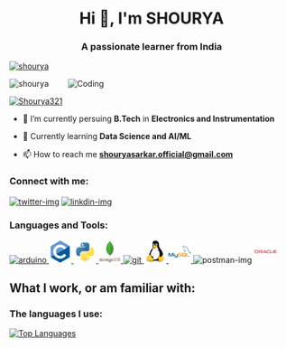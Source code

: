 
<h1 align="center">Hi 👋, I'm SHOURYA </h1>
<h3 align="center">A passionate learner from India</h3>
<p align="left"> <a href="https://github.com/ryo-ma/github-profile-trophy"><img src="https://github-profile-trophy.vercel.app/?username=shouryasarkar&theme=dark_lover" alt="shourya" /></a> </p>
<img align="right" alt="Coding" width="400" src="https://cdn.dribbble.com/users/1162077/screenshots/3848914/media/7ed7d5ca074b48b328150e5a231e8d1f.gif">
<p align="left"> <img src="https://komarev.com/ghpvc/?username=shouryasarkar&label=Profile%20views&color=0e75b6&style=flat" alt="shourya" /> </p>

<p align="left"> <a href="https://twitter.com/Shourya321" target="blank"><img src="https://img.shields.io/twitter/follow/Shourya321?logo=twitter&style=for-the-badge" alt="Shourya321" /></a> </p>

- 🔭 I’m currently persuing **B.Tech** in **Electronics and Instrumentation**

- 🌱 Currently learning **Data Science and AI/ML**

- 📫 How to reach me **shouryasarkar.official@gmail.com**

<h3 align="left">Connect with me:</h3>
<p align="left">
<a href="https://twitter.com/Shourya321" target="blank"><img align="center" src="https://raw.githubusercontent.com/rahuldkjain/github-profile-readme-generator/master/src/images/icons/Social/twitter.svg" alt="twitter-img" height="30" width="40" /></a>
<a href="https://www.linkedin.com/in/shourya-sarkar-479684219/" target="blank"><img align="center" src="https://raw.githubusercontent.com/rahuldkjain/github-profile-readme-generator/master/src/images/icons/Social/linked-in-alt.svg" alt="linkdin-img" height="30" width="40" /></a>

</p>

<h3 align="left">Languages and Tools:</h3>
<p align="left"> <a href="https://www.arduino.cc/" target="_blank" rel="noreferrer"> <img src="https://cdn.worldvectorlogo.com/logos/arduino-1.svg" alt="arduino" width="40" height="40"/> </a> <a href="https://www.cprogramming.com/" target="_blank" rel="noreferrer"> <img src="https://raw.githubusercontent.com/devicons/devicon/master/icons/c/c-original.svg" alt="c" width="40" height="40"/> </a> <a href="https://www.python.org" target="_blank" rel="noreferrer"> <img src="https://raw.githubusercontent.com/devicons/devicon/master/icons/python/python-original.svg" alt="python" width="40" height="40"/> </a> <a href="https://www.mongodb.com/" target="_blank" rel="noreferrer"> <img src="https://raw.githubusercontent.com/devicons/devicon/master/icons/mongodb/mongodb-original-wordmark.svg" alt="mongodb" width="40" height="40"/> </a> <a href="https://git-scm.com/" target="_blank" rel="noreferrer"> <img src="https://www.vectorlogo.zone/logos/git-scm/git-scm-icon.svg" alt="git" width="40" height="40"/> </a> <a href="https://www.linux.org/" target="_blank" rel="noreferrer"> <img src="https://raw.githubusercontent.com/devicons/devicon/master/icons/linux/linux-original.svg" alt="linux" width="40" height="40"/> </a>  <a href="https://www.mysql.com/" target="_blank" rel="noreferrer"> <img src="https://raw.githubusercontent.com/devicons/devicon/master/icons/mysql/mysql-original-wordmark.svg" alt="mysql" width="40" height="40"/> </a> <a href="https://postman.com" target="_blank" rel="noreferrer"> </a><img src = "https://voyager.postman.com/logo/postman-logo-icon-orange.svg" alt = "postman-img" width = "40" height = "40"/></a> <a href="https://www.oracle.com/" target="_blank" rel="noreferrer"> <img src="https://raw.githubusercontent.com/devicons/devicon/master/icons/oracle/oracle-original.svg" alt="oracle" width="40" height="40"/> </a></p>



<p align = "left">
  
## What I work, or am familiar with:

### The languages I use:

[![Top Languages](https://github-readme-stats.vercel.app/api/top-langs/?username=shouryasarkar&layout=compact&langs_count=10&theme=chartreuse-dark)](https://github.com/anuraghazra/github-readme-stats)
</p>
